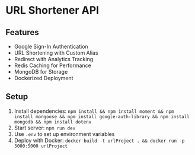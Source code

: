 # URL Shortener API

## Features
- Google Sign-In Authentication
- URL Shortening with Custom Alias
- Redirect with Analytics Tracking
- Redis Caching for Performance
- MongoDB for Storage
- Dockerized Deployment

## Setup
1. Install dependencies: `npm install && npm install moment && npm install mongoose && npm install google-auth-library && npm install mongodb && npm install dotenv`
2. Start server: `npm run dev`
3. Use `.env` to set up environment variables
4. Deploy with Docker: `docker build -t urlProject . && docker run -p 5000:5000 urlProject`
